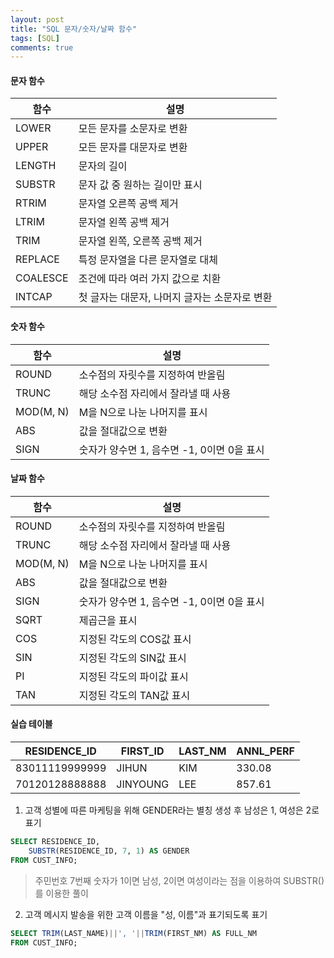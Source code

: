 ```yaml
---
layout: post
title: "SQL 문자/숫자/날짜 함수"
tags: [SQL]
comments: true
---
```


#### 문자 함수

| 함수     | 설명                                          |
|----------|-----------------------------------------------|
| LOWER    | 모든 문자를 소문자로 변환                     |
| UPPER    | 모든 문자를 대문자로 변환                     |
| LENGTH   | 문자의 길이                                   |
| SUBSTR   | 문자 값 중 원하는 길이만 표시                 |
| RTRIM    | 문자열 오른쪽 공백 제거                       |
| LTRIM    | 문자열 왼쪽 공백 제거                         |
| TRIM     | 문자열 왼쪽, 오른쪽 공백 제거                 |
| REPLACE  | 특정 문자열을 다른 문자열로 대체              |
| COALESCE | 조건에 따라 여러 가지 값으로 치환             |
| INTCAP   | 첫 글자는 대문자, 나머지 글자는 소문자로 변환 |

#### 숫자 함수

| 함수      | 설명                                       |
|-----------|--------------------------------------------|
| ROUND     | 소수점의 자릿수를 지정하여 반올림          |
| TRUNC     | 해당 소수점 자리에서 잘라낼 때 사용        |
| MOD(M, N) | M을 N으로 나눈 나머지를 표시               |
| ABS       | 값을 절대값으로 변환                       |
| SIGN      | 숫자가 양수면 1, 음수면 -1, 0이면 0을 표시 |

#### 날짜 함수

| 함수      | 설명                                       |
|-----------|--------------------------------------------|
| ROUND     | 소수점의 자릿수를 지정하여 반올림          |
| TRUNC     | 해당 소수점 자리에서 잘라낼 때 사용        |
| MOD(M, N) | M을 N으로 나눈 나머지를 표시               |
| ABS       | 값을 절대값으로 변환                       |
| SIGN      | 숫자가 양수면 1, 음수면 -1, 0이면 0을 표시 |
| SQRT      | 제곱근을 표시                              |
| COS       | 지정된 각도의 COS값 표시                   |
| SIN       | 지정된 각도의 SIN값 표시                   |
| PI        | 지정된 각도의 파이값 표시                  |
| TAN       | 지정된 각도의 TAN값 표시                   |

#### 실습 테이블

| RESIDENCE_ID   | FIRST_ID | LAST_NM | ANNL_PERF |
|----------------|----------|---------|-----------|
| 83011119999999 | JIHUN    | KIM     | 330.08    |
| 70120128888888 | JINYOUNG | LEE     | 857.61    |


1. 고객 성별에 따른 마케팅을 위해 GENDER라는 별칭 생성 후 남성은 1, 여성은 2로 표기

```sql
SELECT RESIDENCE_ID,
    SUBSTR(RESIDENCE_ID, 7, 1) AS GENDER
FROM CUST_INFO;
```
> 주민번호 7번째 숫자가 1이면 남성, 2이면 여성이라는 점을 이용하여 SUBSTR()를 이용한 풀이

2. 고객 메시지 발송을 위한 고객 이름을 "성, 이름"과 표기되도록 표기
```sql
SELECT TRIM(LAST_NAME)||', '||TRIM(FIRST_NM) AS FULL_NM
FROM CUST_INFO;
```